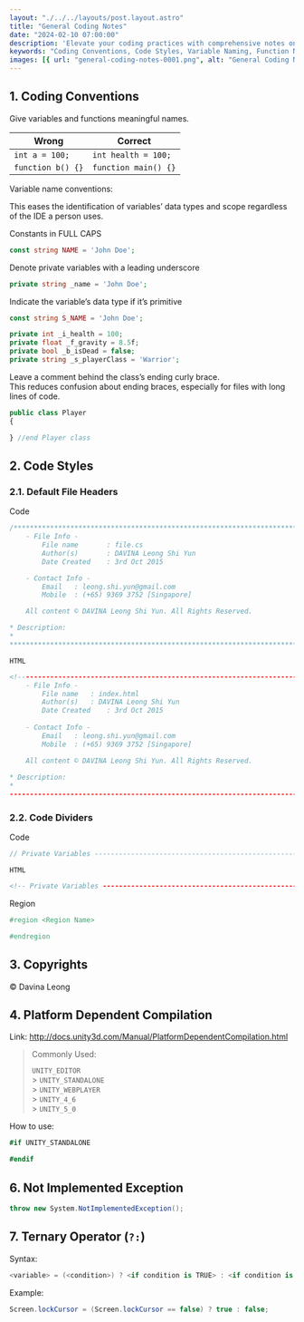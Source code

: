 ```yaml
---
layout: "./../../layouts/post.layout.astro"
title: "General Coding Notes"
date: "2024-02-10 07:00:00"
description: 'Elevate your coding practices with comprehensive notes on coding conventions, styles, and essential techniques. Learn the art of meaningful variable and function naming, follow coding styles, create default file headers, and implement copyright statements. Explore platform-dependent compilation in Unity, handle "Not Implemented" scenarios, and master the ternary operator for concise code. Elevate your coding standards with practical examples and valuable insights.'
keywords: "Coding Conventions, Code Styles, Variable Naming, Function Naming, Meaningful Names, Coding Techniques, File Headers, Copyright Statements, Platform-Dependent Compilation, Unity Coding, Not Implemented Exception, Ternary Operator, Code Organization, Coding Standards, Dav/Devs Coding Notes, Programming Best Practices."
images: [{ url: "general-coding-notes-0001.png", alt: "General Coding Notes" }]
---
```


## 1. Coding Conventions

Give variables and functions meaningful names.

| Wrong             | Correct              |
| ----------------- | -------------------- |
| `int a = 100;`    | `int health = 100;`  |
| `function b() {}` | `function main() {}` |

Variable name conventions:

This eases the identification of variables’ data types and scope regardless of the IDE a person uses.

Constants in FULL CAPS

```php
const string NAME = 'John Doe';
```

Denote private variables with a leading underscore

```php
private string _name = 'John Doe';
```

Indicate the variable’s data type if it’s primitive

```php
const string S_NAME = 'John Doe';

private int _i_health = 100;
private float _f_gravity = 8.5f;
private bool _b_isDead = false;
private string _s_playerClass = 'Warrior';
```

Leave a comment behind the class’s ending curly brace.<br>
This reduces confusion about ending braces, especially for files with long lines of code.

```php
public class Player
{

} //end Player class
```

## 2. Code Styles

### 2.1. Default File Headers

Code

```php
/**********************************************************************************
	- File Info -
		File name		: file.cs
		Author(s)		: DAVINA Leong Shi Yun
		Date Created	: 3rd Oct 2015

	- Contact Info -
		Email	: leong.shi.yun@gmail.com
		Mobile	: (+65) 9369 3752 [Singapore]

	All content © DAVINA Leong Shi Yun. All Rights Reserved.

* Description:
*
***********************************************************************************/
```

`HTML`

```html
<!----------------------------------------------------------------------------------
	- File Info -
		File name	: index.html
		Author(s)	: DAVINA Leong Shi Yun
		Date Created	: 3rd Oct 2015
	
	- Contact Info -
		Email	: leong.shi.yun@gmail.com
		Mobile	: (+65) 9369 3752 [Singapore]

	All content © DAVINA Leong Shi Yun. All Rights Reserved.
	
* Description:
* 
----------------------------------------------------------------------------------->
```

### 2.2. Code Dividers

Code

```php
// Private Variables ------------------------------------------------------------
```

`HTML`

```html
<!-- Private Variables ------------------------------------------------------ -->
```

Region

```csharp
#region <Region Name>

#endregion
```

## 3. Copyrights

&copy; Davina Leong

## 4. Platform Dependent Compilation

Link: http://docs.unity3d.com/Manual/PlatformDependentCompilation.html

> Commonly Used:
>
> `UNITY_EDITOR`<br> > `UNITY_STANDALONE`<br> > `UNITY_WEBPLAYER`<br> > `UNITY_4_6`<br> > `UNITY_5_0`

How to use:

```csharp
#if UNITY_STANDALONE

#endif
```

## 6. Not Implemented Exception

```csharp
throw new System.NotImplementedException();
```

## 7. Ternary Operator (`?:`)

Syntax:

```csharp
<variable> = (<condition>) ? <if condition is TRUE> : <if condition is FALSE>;
```

Example:

```csharp
Screen.lockCursor = (Screen.lockCursor == false) ? true : false;
```
